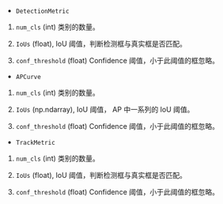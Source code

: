 * `DetectionMetric`

1. `num_cls` (int) 类别的数量。

2. `IoUs` (float), IoU 阈值，判断检测框与真实框是否匹配。

3. `conf_threshold` (float) Confidence 阈值，小于此阈值的框忽略。

* `APCurve`

1. `num_cls` (int) 类别的数量。

2. `IoUs` (np.ndarray), IoU 阈值， AP 中一系列的 IoU 阈值。

3. `conf_threshold` (float) Confidence 阈值，小于此阈值的框忽略。

* `TrackMetric`

1. `num_cls` (int) 类别的数量。

2. `IoUs` (float), IoU 阈值，判断检测框与真实框是否匹配。

3. `conf_threshold` (float) Confidence 阈值，小于此阈值的框忽略。
